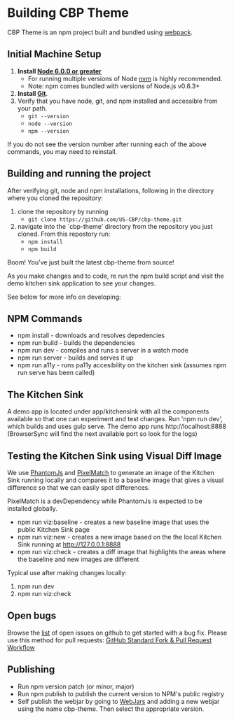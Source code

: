 # Building CBP Theme

CBP Theme is an npm project built and bundled using [webpack](https://webpack.github.io/).  

## Initial Machine Setup
1. **Install [Node 6.0.0 or greater](https://nodejs.org)** 
    - For running multiple versions of Node [nvm](https://github.com/creationix/nvm) is highly recommended.
    - Note: npm comes bundled with versions of Node.js v0.6.3+ 
2. **Install [Git](https://git-scm.com/downloads)**.
3. Verify that you have node, git, and npm installed and accessible from your path.  
    - `git --version`
    - `node --version`
    - `npm --version`

If you do not see the version number after running each of the above commands, you may need to reinstall. 
 
## Building and running the project

After verifying git, node and npm installations, following in the directory where you cloned the repository: 

1. clone the repository by running
    - `git clone https://github.com/US-CBP/cbp-theme.git`
2. navigate into the `cbp-theme' directory from the repository you just cloned.  From this repostory run: 
    - `npm install`
    - `npm build`

Boom! You've just built the latest cbp-theme from source! 

As you make changes and to code, re run the npm build script and visit the demo kitchen sink application to see your changes.

See below for more info on developing: 

## NPM Commands


* npm install - downloads and resolves depedencies
* npm run build - builds the dependencies
* npm run dev - compiles and runs a server in a watch mode
* npm run server - builds and serves it up
* npm run a11y - runs pa11y accesibility on the kitchen sink (assumes npm run serve has been called)

## The Kitchen Sink

A demo app is located under app/kitchensink with all the components available so
that one can experiment and test changes. Run 'npm run dev', which builds and
uses gulp serve.  The demo app runs http://localhost:8888 (BrowserSync will find the next available port so look for the logs)
 

## Testing the Kitchen Sink using Visual Diff Image

We use [PhantomJs](http://phantomjs.org) and [PixelMatch](https://github.com/mapbox/pixelmatch) to generate an image of the Kitchen Sink running locally and compares it to a baseline image that gives a visual difference so that we can easily spot differences.

PixelMatch is a devDependency while PhantomJs is expected to be installed globally.

* npm run viz:baseline - creates a new baseline image that uses the public Kitchen Sink page
* npm run viz:new - creates a new image based on the the local Kitchen Sink running at http://127.0.0.1:8888
* npm run viz:check - creates a diff image that highlights the areas where the baseline and new images are different

Typical use after making changes locally:

1. npm run dev 
2. npm run viz:check

## Open bugs

Browse the [list](https://github.com/US-CBP/cbp-theme/issues) of open issues on github to get started with a bug fix. Please use this method for pull requests: [GitHub Standard Fork & Pull Request Workflow](https://gist.github.com/davezen1/5e73590c42edaa8c320eb4a9d1d646f1)

## Publishing

* Run npm version patch (or minor, major)
* Run npm publish to publish the current version to NPM's public registry
* Self publish the webjar by going to [WebJars](http://www.webjars.org/npm) and adding a new webjar using the name cbp-theme. Then select the appropriate version.
